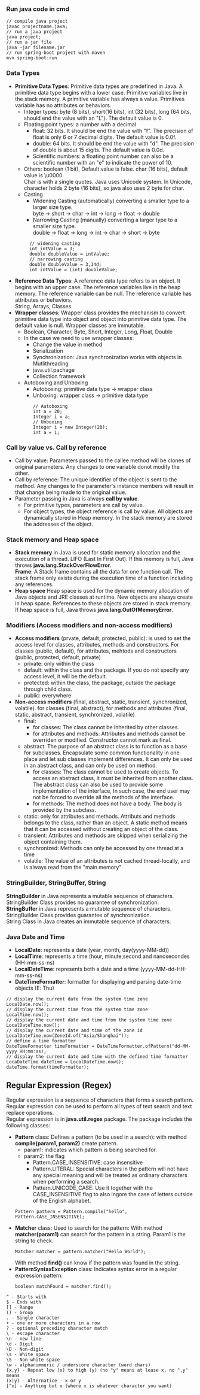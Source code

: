 ### Run java code in cmd
```
// compile java project
javac projectname.java;
// run a java project
java project;
// run a jar file
java -jar filename.jar
// run spring-boot project with maven
mvn spring-boot:run
```

### Data Types
- **Primitive Data Types**: Primitive data types are predefined in Java. A primitive data type begins with a lower case. Primitive variables live in the stack memory. A primitive variable has always a value. Primitives variable has no attributes or behaviors.<br>
  - Integer types: byte (8 bits), short(16 bits), int (32 bits), long (64 bits, should end the value with an "L"). The default value is 0.
  - Floating point types: a number with a decimal
    - float: 32 bits. It should be end the value with "f". The precision of float is only 6 or 7 decimal digits. The default value is 0.0f.
    - double: 64 bits. It should be end the value with "d". The precision of double is about 15 digits. The default value is 0.0d.
    - Scientific numbers: a floating point number can also be a scientific number with an "e" to indicate the power of 10.
  - Others: boolean (1 bit), Default value is false. char (16 bits), default value is \u0000. <br>
Char is with a single quotes. Java uses Unicode system. In Unicode, character holds 2 byte (16 bits), so java also uses 2 byte for char.
  - Casting
    - Widening Casting (automatically) converting a smaller type to a larger size type. <br>
      byte -> short -> char -> int -> long -> float -> double
    - Narrowing Casting (manually) converting a larger type to a smaller size type. <br>
      double -> float -> long -> int -> char -> short -> byte
    ```
      // widening casting
      int intValue = 3;
      double doubleValue = intValue;
      // narrowing casting
      double doubleValue = 3,14d;
      int intValue = (int) doubleValue;
    ```
- **Reference Data Types**: A reference data type refers to an object. It begins with an upper case.
 The reference variables live in the heap memory. The reference variable can be null. The reference variable has attributes or behaviors. <br>
String, Arrays, Classes
- **Wrapper classes**: Wrapper class provides the mechanism to convert primitive data type into object and object into primitive data type. The default value is null. Wrapper classes are immutable.
  - Boolean, Character, Byte, Short, Integer, Long, Float, Double
  - In the case we need to use wrapper classes:
    - Change the value in method
    - Serialization
    - Synchronization: Java synchronization works with objects in Mutlithreading
    - java.util.pachage
    - Collection framework
  - Autoboxing and Unboxing
    - Autoboxing: primitive data type -> wrapper class
    - Unboxing: wrapper class -> primitive data type
      ```
      // Autoboxing
      int a = 20;
      Integer i = a;
      // Unboxing
      Integer i = new Integer(20);
      int a = i;
      ```

### Call by value vs. Call by reference
- Call by value: Parameters passed to the callee method will be clones of original parameters. Any changes to one variable donot modify the other.
- Call by reference: The unique identifier of the object is sent to the method. Any changes to the parameter's instance members will result in that change being made to the original value.
- Parameter passing in Java is always **call by value**.
  - For primitive types, parameters are call by value. 
  - For object types, the object reference is call by value. All objects are dynamically stored in Heap memory. In the stack memory are stored the addresses of the object.

### Stack memory and Heap space
- **Stack memory** in Java is used for static memory allocation and the execution of a thread. LIFO (Last In First Out). If this memory is full, Java throws **java.lang.StackOverFlowError**. <br>
  **Frame**: A Stack frame contains all the data for one function call. The stack frame only exists during the execution time of a function including any references.
- **Heap space** Heap space is used for the dynamic memory allocation of Java objects and JRE classes at runtime. New objects are always create in heap space. References to these objects are stored in stack memory. If heap space is full, Java throws **java.lang.OutOfMemoryError**. 

### Modifiers (Access modifiers and non-access modifiers)
- **Access modifiers** (prvate, default, protected, public): is used to set the access level for classes, attributes, methods and constructors. For classes (public, default), for attributes, mehtods and constructors (public, protected, default, private) 
  - private: only within the class
  - default: within the class and the package. If you do not specify any access level, it will be the default.
  - protected: within the class, the package, outside the package through child class.
  - public: everywhere
- **Non-access modifiers** (final, abstract, static, transient, synchronized, volatile). for classes (final, abstract), for methods and attributes (final, static, abstract, transient, synchronized, volatile)
  - final:
    - for classes: The class cannot be inherited by other classes.
    - for attributes and methods: Attributes and methods cannot be overriden or modified. Constructor cannot mark as final.
  - abstract: The purpose of an abstract class is to function as a base for subclasses. Encapsulate some common functionality in one place and let sub classes implement differences. It can only be used in an abstract class, and can only be used on method.
    - for classes: The class cannot be used to create objects. To access an abstract class, it must be inherited from another class. The abstract class can also be used to provide some implementation of the interface, In such case, the end user may not be forced to override all the methods of the interface.
    - for methods: The method does not have a body. The body is provided by the subclass.
  - static: only for attributes and methods. Attributs and methods belongs to the class, rather than an object. A static method means that it can be accessed without creating an object of the class.
  - transient: Attributes and methods are skipped when serializing the object containing them.
  - synchronized: Methods can only be accessed by one thread at a time
  - volatile: The value of an attributes is not cached thread-locally, and is always read from the "main memory"


### StringBuilder, StringBuffer, String
**StringBuilder** in Java represents a mutable sequence of characters. StringBuilder Class provides no guarantee of synchronization.<br>
**StringBuffer** in Java represents a mutable sequence of characters. StringBuilder Class provides guarantee of synchronization.<br>
String Class in Java creates an immutable sequence of characters.


### Java Date and Time
- **LocalDate**: represents a date (year, month, day(yyyy-MM-dd))
- **LocalTime**: represents a time (hour, minute,second and nanosecondes (HH-mm-ss-ns)
- **LocalDateTime**: represents both a date and a time (yyyy-MM-dd-HH-mm-ss-ns)
- **DateTimeFormatter**: formatter for displaying and parsing date-time objects (E: Thu)
```
// display the current date from the system time zone
LocalDate.now();
// display the current time from the system time zone
LocalTime.now();
// display the current date and time from the system time zone
LocalDateTime.now();
// display the current date and time of the zone id
LocalDateTime.now(ZoneId.of("Asia/Shanghai"));
// define a time formatter
DateTimeFormatter timeFormatter = DateTimeFormatter.ofPattern("dd-MM-yyyy HH:mm:ss);
// display the current date and time with the defined time formatter
LocaDateTime dateTime = LocalDateTime.now();
dateTime.format(timeFormatter);
```

## Regular Expression (Regex)
Regular expression is a sequence of characters that forms a search pattern. Regular expression can be used to perform all types of text search and text replace operations.<br>
Regular expression is in **java.util.regex** package. The package includes the following classes:
- **Pattern** class: Defines a pattern (to be used in a search): with method **compile(param1, param2)** create pattern.
  - param1: indicates which pattern is being searched for.
  - param2: the flag
    - Pattern.CASE_INSENSITIVE: case insensitive
    - Pattern.LITERAL: Special characters in the pattern will not have any special meaning and will be treated as ordinary characters when performing a search.
    - Pattern.UNICODE_CASE: Use it together with the CASE_INSENSITIVE flag to also ingore the case of letters outside of the English alphabet.
  ```
  Pattern pattern = Pattern.compile("hello", Pattern.CASE_INSENSITIVE); 
  ```
- **Matcher** class: Used to search for the pattern: With method **matcher(param1)** can search for the pattern in a string. Param1 is the string to check.
  ```
  Matcher matcher = pattern.matcher("Hello World");
  ```
  With method **find()** can know if the pattern was found in the string.
- **PatternSyntaxException** class: Indicates syntax error in a regular expression pattern. 
  ```
  boolean matchFound = matcher.find();
  ```
```
^ - Starts with
$ - Ends with
[] - Range
() - Group
. - Single character
+ - one or more characters in a row
? - optional preceding character match
\ - escape character
\n - new line
\d - Digit
\D - Non-digit
\s - White space
\S - Non-white space
\w - alphanummeric / underscore character (word chars)
{x,y} - Repeat low (x) to high (y) (no "y" means at lease x, no ",y" means
(x|y) - Alternatice - x or y
[^x] - Anything but x (where x is whatever character you want)
```
